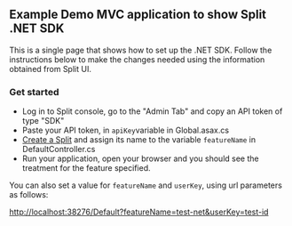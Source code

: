 ## Example Demo MVC application to show Split .NET SDK

This is a single page that shows how to set up the .NET SDK. Follow the instructions below to make the changes 
needed using the information obtained from Split UI.

### Get started

 * Log in to Split console, go to the "Admin Tab" and copy an API token of type "SDK"
 * Paste your API token, in `apiKey`variable in Global.asax.cs
 * [Create a Split](CREATESPLIT.md) and assign its name to the variable `featureName` in DefaultController.cs
 * Run your application, open your browser and you should see the treatment for the feature specified.
 
 You can also set a value for `featureName` and `userKey`, using url parameters as follows:
 
 [http://localhost:38276/Default?featureName=test-net&userKey=test-id](http://localhost:38276/Default?featureName=test-net&userKey=test-id)
